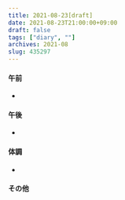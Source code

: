 ```yaml
---
title: 2021-08-23[draft]
date: 2021-08-23T21:00:00+09:00
draft: false
tags: ["diary", ""]
archives: 2021-08
slug: 435297
---
```

#### 午前
- 
#### 午後
- 
#### 体調
- 
#### その他